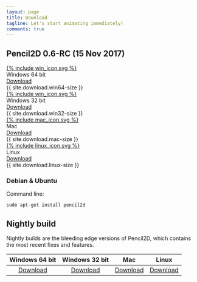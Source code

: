 ```yaml
---
layout: page
title: Download
tagline: Let's start animating immediately! 
comments: true
---
```


## Pencil2D 0.6-RC  (15 Nov 2017)

<div class="download-tiles">
<div></div>
<div class="download-tile">
  <a href="{{ site.download.win64 }}">
    {% include win_icon.svg %} 
  </a><br>
  Windows 64 bit <br>
  <a href="{{ site.download.win64 }}">Download</a>
  <div class="download-size">{{ site.download.win64-size }}</div>
</div>

<div class="download-tile">
  <a href="{{ site.download.win32 }}">
    {% include win_icon.svg %}
  </a><br>
  Windows 32 bit <br>
  <a href="{{ site.download.win32 }}">Download</a>
  <div class="download-size">{{ site.download.win32-size }}</div>
</div>

<div class="download-tile">
  <a href="{{ site.download.mac }}">
    {% include mac_icon.svg %}
  </a><br>
  Mac <br>
  <a href="{{ site.download.mac }}">Download</a>
  <div class="download-size">{{ site.download.mac-size }}</div>
</div>

<div class="download-tile">
  <a href="{{ site.download.linux }}">
    {% include linux_icon.svg %}
  </a><br>
  Linux <br>
  <a href="{{ site.download.linux }}">Download</a>
  <div class="download-size">{{ site.download.linux-size }}</div>
</div>

</div>
<div style="clear:both"></div>


### Debian & Ubuntu

Command line:
```
sudo apt-get install pencil2d
```

## Nightly build <a name="nightlybuild"></a>

Nightly builds are the bleeding edge versions of Pencil2D, which contains the most recent fixes and features.

| Windows 64 bit   | Windows 32 bit    | Mac             | Linux             |
| :--------------: | :---------------: | :-------------: | :---------------: |
| [Download][0]    | [Download][1]     | [Download][2]   | [Download][3]     |

[0]: https://goo.gl/5pZXED
[1]: https://goo.gl/0rbHu6
[2]: https://goo.gl/PXsLCI
[3]: https://goo.gl/NQuJYr
